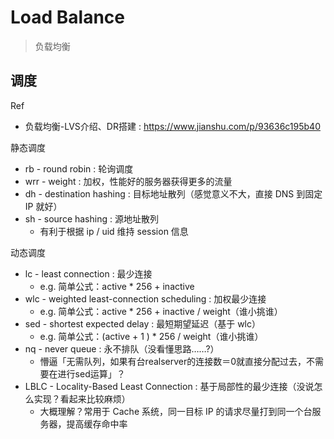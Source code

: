 # Load Balance

> 负载均衡

## 调度

Ref

- 负载均衡-LVS介绍、DR搭建 : https://www.jianshu.com/p/93636c195b40

静态调度

- rb - round robin : 轮询调度
- wrr - weight : 加权，性能好的服务器获得更多的流量
- dh - destination hashing : 目标地址散列（感觉意义不大，直接 DNS 到固定 IP 就好）
- sh - source hashing : 源地址散列
    - 有利于根据 ip / uid 维持 session 信息

动态调度

- lc - least connection : 最少连接
    - e.g. 简单公式：active * 256 + inactive
- wlc - weighted least-connection scheduling : 加权最少连接
    - e.g. 简单公式：active * 256 + inactive / weight（谁小挑谁）
- sed - shortest expected delay : 最短期望延迟（基于 wlc）
    - e.g. 简单公式：(active + 1 ) * 256 / weight（谁小挑谁）
- nq - never queue : 永不排队（没看懂思路……?）
    - 懵逼「无需队列，如果有台realserver的连接数＝0就直接分配过去，不需要在进行sed运算」？
- LBLC - Locality-Based Least Connection : 基于局部性的最少连接（没说怎么实现？看起来比较麻烦）
    - 大概理解？常用于 Cache 系统，同一目标 IP 的请求尽量打到同一个台服务器，提高缓存命中率